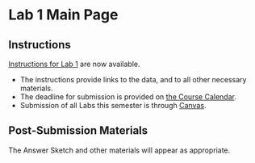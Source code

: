 # Lab 1 Main Page

## Instructions

[Instructions for Lab 1](https://github.com/THOMASELOVE/500-2021/blob/master/labs/lab1/lab1_instructions.md) are now available.

- The instructions provide links to the data, and to all other necessary materials.
- The deadline for submission is provided on [the Course Calendar](https://thomaselove.github.io/500/calendar.html).
- Submission of all Labs this semester is through [Canvas](https://canvas.case.edu/).

## Post-Submission Materials

The Answer Sketch and other materials will appear as appropriate.

